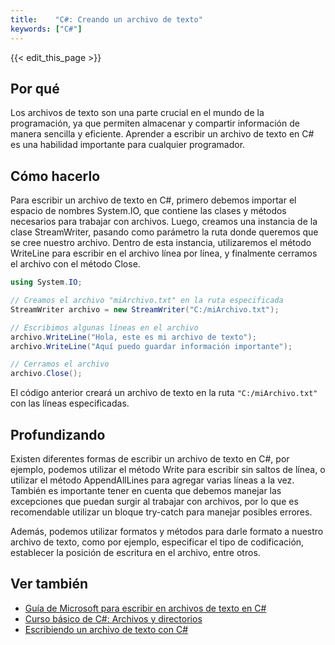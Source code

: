 ```yaml
---
title:    "C#: Creando un archivo de texto"
keywords: ["C#"]
---
```


{{< edit_this_page >}}

## Por qué
Los archivos de texto son una parte crucial en el mundo de la programación, ya que permiten almacenar y compartir información de manera sencilla y eficiente. Aprender a escribir un archivo de texto en C# es una habilidad importante para cualquier programador.

## Cómo hacerlo
Para escribir un archivo de texto en C#, primero debemos importar el espacio de nombres System.IO, que contiene las clases y métodos necesarios para trabajar con archivos. Luego, creamos una instancia de la clase StreamWriter, pasando como parámetro la ruta donde queremos que se cree nuestro archivo. Dentro de esta instancia, utilizaremos el método WriteLine para escribir en el archivo línea por línea, y finalmente cerramos el archivo con el método Close.

```C#
using System.IO;

// Creamos el archivo "miArchivo.txt" en la ruta especificada
StreamWriter archivo = new StreamWriter("C:/miArchivo.txt");

// Escribimos algunas líneas en el archivo
archivo.WriteLine("Hola, este es mi archivo de texto");
archivo.WriteLine("Aquí puedo guardar información importante");

// Cerramos el archivo
archivo.Close();
```

El código anterior creará un archivo de texto en la ruta `"C:/miArchivo.txt"` con las líneas especificadas.

## Profundizando
Existen diferentes formas de escribir un archivo de texto en C#, por ejemplo, podemos utilizar el método Write para escribir sin saltos de línea, o utilizar el método AppendAllLines para agregar varias líneas a la vez. También es importante tener en cuenta que debemos manejar las excepciones que puedan surgir al trabajar con archivos, por lo que es recomendable utilizar un bloque try-catch para manejar posibles errores.

Además, podemos utilizar formatos y métodos para darle formato a nuestro archivo de texto, como por ejemplo, especificar el tipo de codificación, establecer la posición de escritura en el archivo, entre otros.

## Ver también
- [Guía de Microsoft para escribir en archivos de texto en C#](https://docs.microsoft.com/es-es/dotnet/csharp/programming-guide/file-system/how-to-write-text-to-a-file)
- [Curso básico de C#: Archivos y directorios](https://www.campusmvp.es/recursos/post/archivos-y-directorios-en-c-sharp.aspx)
- [Escribiendo un archivo de texto con C#](https://elrincondelcsharp.blogspot.com/2015/11/escribiendo-un-archivo-de-texto-con-c.html)